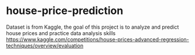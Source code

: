 # house-price-prediction
Dataset is from Kaggle, the goal of this project is to analyze and predict house prices and practice data analysis skills
https://www.kaggle.com/competitions/house-prices-advanced-regression-techniques/overview/evaluation


